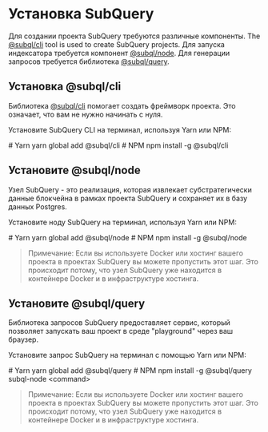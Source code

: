 # Установка SubQuery

Для создании проекта SubQuery требуются различные компоненты. The [@subql/cli](https://github.com/subquery/subql/tree/docs-new-section/packages/cli) tool is used to create SubQuery projects. Для запуска индексатора требуется компонент [@subql/node](https://github.com/subquery/subql/tree/docs-new-section/packages/node). Для генерации запросов требуется библиотека [@subql/query](https://github.com/subquery/subql/tree/docs-new-section/packages/query).

## Установка @subql/cli

Библиотека [@subql/cli](https://github.com/subquery/subql/tree/docs-new-section/packages/cli) помогает создать фреймворк проекта. Это означает, что вам не нужно начинать с нуля.

Установите SubQuery CLI на терминал, используя Yarn или NPM:

<CodeGroup> # Yarn yarn global add @subql/cli # NPM npm install -g @subql/cli
## Установите @subql/node

Узел SubQuery - это реализация, которая извлекает субстратегически данные блокчейна в рамках проекта SubQuery и сохраняет их в базу данных Postgres.

Установите ноду SubQuery на терминал, используя Yarn или NPM:

<CodeGroup> # Yarn yarn global add @subql/node # NPM npm install -g @subql/node
> Примечание: Если вы используете Docker или хостинг вашего проекта в проектах SubQuery вы можете пропустить этот шаг. Это происходит потому, что узел SubQuery уже находится в контейнере Docker и в инфраструктуре хостинга.

## Установите @subql/query

Библиотека запросов SubQuery предоставляет сервис, который позволяет запускать ваш проект в среде "playground" через ваш браузер.

Установите запрос SubQuery на терминал с помощью Yarn или NPM:

<CodeGroup> <CodeGroupItem title="YARN" active> # Yarn yarn global add @subql/query # NPM npm install -g @subql/query </CodeGroupItem>
<CodeGroupItem title="NPM"> subql-node &lt;command&gt; </CodeGroupItem> </CodeGroup>

> Примечание: Если вы используете Docker или хостинг вашего проекта в проектах SubQuery вы можете пропустить этот шаг. Это происходит потому, что узел SubQuery уже находится в контейнере Docker и в инфраструктуре хостинга. 